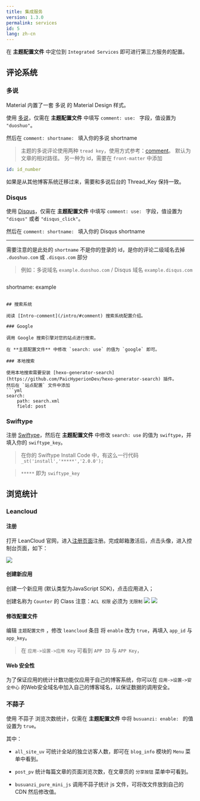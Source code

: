 ```yaml
---
title: 集成服务
version: 1.3.0
permalink: services
id: 5
lang: zh-cn
---
```

在 **主题配置文件** 中定位到 `Integrated Services` 即可进行第三方服务的配置。

## 评论系统

### 多说
Material 内置了一套 多说 的 Material Design 样式。

使用 [多说](https://duoshuo.com/)，仅需在 **主题配置文件** 中填写 `comment: use: ` 字段，值设置为 `"duoshuo"`。

然后在 `comment: shortname: ` 填入你的多说 shortname

>主题的多说评论使用两种 `tread key`，使用方式参考：[comment](https://material.vss.im/intro/#comment)。
默认为文章的相对路径。
另一种为 id，需要在 `front-matter` 中添加 
```yml
id: id_number
```
如果是从其他博客系统迁移过来，需要和多说后台的 Thread_Key 保持一致。

### Disqus

使用 [Disqus](https://disqus.com/)，仅需在 **主题配置文件** 中填写 `comment: use: ` 字段，值设置为 `"disqus"` 或者 `"disqus_click"`。

然后在 `comment: shortname: ` 填入你的 Disqus shortname

---
需要注意的是此处的 `shortname` 不是你的登录的 id，是你的评论二级域名去掉 `.duoshuo.com` 或 `.disqus.com` 部分

>例如：多说域名 `example.duoshuo.com` / Disqus 域名 `example.disqus.com`

>```yml
shortname: example
```

## 搜索系统

阅读 [Intro-comment](/intro/#comment) 搜索系统配置介绍。

### Google

调用 Google 搜索引擎对您的站点进行搜索。

在 **主题配置文件** 中修改 `search: use` 的值为 `google` 即可。

### 本地搜索

使用本地搜索需要安装 [hexo-generator-search](https://github.com/PaicHyperionDev/hexo-generator-search) 插件。
然后在 `站点配置` 文件中添加
```yml
search:
	path: search.xml
	field: post
```

### Swiftype

注册 [Swiftype](https://swiftype.com/)，然后在 **主题配置文件** 中修改 `search: use` 的值为 `swiftype`，并填入你的 `swiftype_key`。

>在你的 Swiftype Install Code 中，有这么一行代码 `_st('install','*****','2.0.0');`

>`*****` 即为 `swiftype_key`

## 浏览统计
### Leancloud

#### 注册

打开 LeanCloud 官网，进入[注册页面](https://leancloud.cn/login.html#/signup)注册。完成邮箱激活后，点击头像，进入控制台页面，如下：

![](https://qiniu.viosey.com/img/leancloud-config-1.png)

#### 创建新应用
创建一个新应用 (默认类型为JavaScript SDK)，点击应用进入；

创建名称为 `Counter` 的 Class
注意：`ACL 权限` 必须为 `无限制` 
![](https://qiniu.viosey.com/img/leancloud-config-2.png)
![](https://qiniu.viosey.com/img/leancloud-config-3.png)

#### 修改配置文件
编辑 `主题配置文件` ，修改 `leancloud` 条目
将 `enable` 改为 `true`，再填入 `app_id` 与 `app_key`。
>在 `应用->设置->应用 Key` 可看到 `APP ID` 与 `APP Key`，

#### Web 安全性
为了保证应用的统计计数功能仅应用于自己的博客系统，你可以在 `应用->设置->安全中心` 的Web安全域名中加入自己的博客域名，以保证数据的调用安全。

### 不蒜子

使用 不蒜子 浏览次数统计，仅需在 **主题配置文件** 中将 `busuanzi: enable: ` 的值设置为 `true`。

其中：

- `all_site_uv` 可统计全站的独立访客人数，即可在 `blog_info` 模块的 `Menu` 菜单中看到。

- `post_pv` 统计每篇文章的页面浏览次数，在文章页的 `分享按钮` 菜单中可看到。

- `busuanzi_pure_mini_js` 调用不蒜子统计 js 文件，可将改文件放到自己的 CDN 然后修改值。